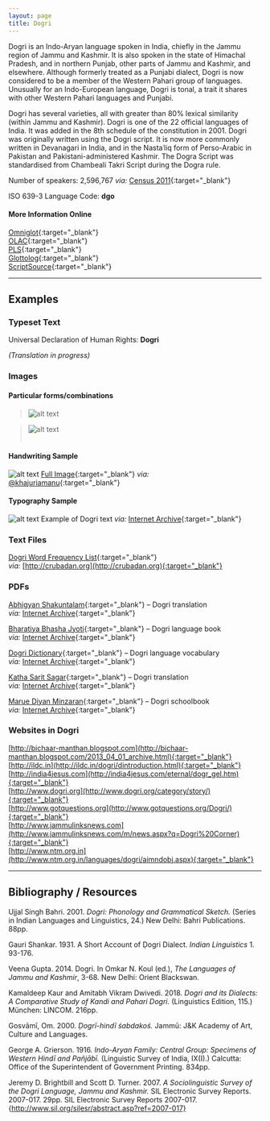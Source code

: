 ```yaml
---
layout: page
title: Dogri
---
```


Dogri is an Indo-Aryan language spoken in India, chiefly in the Jammu region of Jammu and Kashmir. It is also spoken in the state of Himachal Pradesh, and in northern Punjab, other parts of Jammu and Kashmir, and elsewhere. Although formerly treated as a Punjabi dialect, Dogri is now considered to be a member of the Western Pahari group of languages. Unusually for an Indo-European language, Dogri is tonal, a trait it shares with other Western Pahari languages and Punjabi.

Dogri has several varieties, all with greater than 80% lexical similarity (within Jammu and Kashmir). Dogri is one of the 22 official languages of India. It was added in the 8th schedule of the constitution in 2001. Dogri was originally written using the Dogri script. It is now more commonly written in Devanagari in India, and in the Nastaʿliq form of Perso-Arabic in Pakistan and Pakistani-administered Kashmir. The Dogra Script was standardised from Chambeali Takri Script during the Dogra rule.

Number of speakers: 2,596,767 *via:* [Census 2011](../devanagari-overview/Census-of-India-2011-Language.pdf){:target="_blank"}  

ISO 639-3 Language Code: **dgo**  

#### More Information Online

[Omniglot](https://omniglot.com/writing/takri.htm){:target="_blank"}  
[OLAC](http://www.language-archives.org/language/doi){:target="_blank"}  
[PLS](http://www.peopleslinguisticsurvey.org/bhasha-sample.aspx?id=120){:target="_blank"}  
[Glottolog](https://glottolog.org/resource/languoid/id/dogr1250){:target="_blank"}  
[ScriptSource](https://www.scriptsource.org/cms/scripts/page.php?item_id=language_detail&key=doi){:target="_blank"}

-----

## Examples

### Typeset Text

Universal Declaration of Human Rights: **Dogri**

*(Translation in progress)*


### Images

#### Particular forms/combinations

>![alt text](/images/01.png)  

>![alt text](/images/02.png)  
 &nbsp;  


#### Handwriting Sample

![alt text](/images/Dogri-handwriting-01.png)
[Full Image](/images/Dogri-handwriting-01.jpg){:target="_blank"} *via:* [@khajuriamanu](https://twitter.com/khajuriamanu/status/1070223433680781312){:target="_blank"}


#### Typography Sample

![alt text](/images/dogri.png)
Example of Dogri text
*via:* [Internet Archive](https://archive.org/details/dli.language.0932){:target="_blank"}


### Text Files

[Dogri Word Frequency List](/basic-info/dogri-word-frequency.txt){:target="_blank"}  
*via:* [http://crubadan.org](http://crubadan.org){:target="_blank"}


### PDFs

[Abhigyan Shakuntalam](/samples/Dogri-01.pdf){:target="_blank"} – Dogri translation  
*via:* [Internet Archive](https://archive.org/details/abhigyan-shakuntalam-dogri-translation-shyam-lal-sharma){:target="_blank"}

[Bharatiya Bhasha Jyoti](/samples/Dogri-02.pdf){:target="_blank"} – Dogri language book  
*via:* [Internet Archive](https://archive.org/details/dli.language.1593){:target="_blank"}

[Dogri Dictionary](/samples/Dogri-03.pdf){:target="_blank"} – Dogri language vocabulary  
*via:* [Internet Archive](https://archive.org/details/dli.language.2339){:target="_blank"}

[Katha Sarit Sagar](/samples/Dogri-04.pdf){:target="_blank"} – Dogri translation  
*via:* [Internet Archive](https://archive.org/details/kathasaritsagariiidogritranslationjkcultureacademy){:target="_blank"}

[Marue Diyan Minzaran](/samples/Dogri-05.pdf){:target="_blank"} – Dogri schoolbook  
*via:* [Internet Archive](https://archive.org/details/marue-diyan-minzaran-9th-and-10th-dogri-jk-riyasti-school-shiksha-board){:target="_blank"}


### Websites in Dogri

[http://bichaar-manthan.blogspot.com](http://bichaar-manthan.blogspot.com/2013_04_01_archive.html){:target="_blank"}  
[http://ildc.in](http://ildc.in/dogri/dintroduction.html){:target="_blank"}  
[http://india4jesus.com](http://india4jesus.com/eternal/dogr_gel.htm){:target="_blank"}  
[http://www.dogri.org](http://www.dogri.org/category/story/){:target="_blank"}  
[http://www.gotquestions.org](http://www.gotquestions.org/Dogri/){:target="_blank"}  
[http://www.jammulinksnews.com](http://www.jammulinksnews.com/m/news.aspx?q=Dogri%20Corner){:target="_blank"}  
[http://www.ntm.org.in](http://www.ntm.org.in/languages/dogri/aimndobj.aspx){:target="_blank"}


-----

## Bibliography / Resources

Ujjal Singh Bahri. 2001. *Dogri: Phonology and Grammatical Sketch.* (Series in Indian Languages and Linguistics, 24.) New Delhi: Bahri Publications. 88pp.

Gauri Shankar. 1931. A Short Account of Ḍogri Dialect. *Indian Linguistics* 1. 93-176.

Veena Gupta. 2014. Dogri. In Omkar N. Koul (ed.), *The Languages of Jammu and Kashmir*, 3-68. New Delhi: Orient Blackswan.

Kamaldeep Kaur and Amitabh Vikram Dwivedi. 2018. *Dogri and its Dialects: A Comparative Study of Kandi and Pahari Dogri.* (Linguistics Edition, 115.) München: LINCOM. 216pp.

Gosvāmī, Om. 2000. *Ḍogrī-hindī śabdakoś.* Jammū: J&K Academy of Art, Culture and Languages.

George A. Grierson. 1916. *Indo-Aryan Family: Central Group: Specimens of Western Hindī and Pañjābī.* (Linguistic Survey of India, IX(I).) Calcutta: Office of the Superintendent of Government Printing. 834pp.

Jeremy D. Brightbill and Scott D. Turner. 2007. *A Sociolinguistic Survey of the Dogri Language, Jammu and Kashmir.* SIL Electronic Survey Reports. 2007-017. 29pp. SIL Electronic Survey Reports 2007-017. {http://www.sil.org/silesr/abstract.asp?ref=2007-017}
